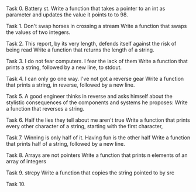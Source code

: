 Task 0. Battery st.
	Write a function that takes a pointer to an int as parameter and updates the value it points to to 98.

Task 1. Don't swap horses in crossing a stream
	Write a function that swaps the values of two integers.

Task 2. This report, by its very length, defends itself against the risk of being read
	Write a function that returns the length of a string.


Task 3. I do not fear computers. I fear the lack of them
	Write a function that prints a string, followed by a new line, to stdout.

Task 4. I can only go one way. I've not got a reverse gear
	Write a function that prints a string, in reverse, followed by a new line.

Task 5. A good engineer thinks in reverse and asks himself about the stylistic consequences of the components
	and systems he proposes:
	Write a function that reverses a string.

Task 6. Half the lies they tell about me aren't true
	Write a function that prints every other character of a string, starting with the first character,

Task 7. Winning is only half of it. Having fun is the other half
	Write a function that prints half of a string, followed by a new line.

Task 8. Arrays are not pointers
	Write a function that prints n elements of an array of integers

Task 9. strcpy
	Write a function that copies the string pointed to by src


Task 10. 
